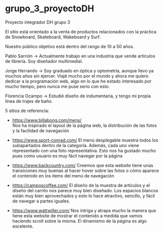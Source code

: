 # grupo_3_proyectoDH
Proyecto integrador DH grupo 3

El sitio está orientado a la venta de productos relacionados con la práctica de Snowboard, Skateboard, Wakeboard y Surf. 

Nuestro público objetivo está dentro del rango de 10 a 50 años.

Pablo Sarrión -> Actualmente trabajo en una industria que vende artículos de librería. 
Soy diseñador multimedial.

Jorge Herrando -> Soy graduado en óptica y optometría, aunque llevo ya muchos años sin ejercer. Viajé mucho por el mundo y ahora me quiero dedicar a la programación web, algo en lo que he estado interesado por mucho tiempo, pero nunca me puse serio con esto.

Florencia Ocampo -> Estudié diseño de indumentaria, y tengo mi propia línea de trajes de baño.


5 sitios de referencia:
- https://www.billabong.com/mens/  
Nos ha inspirado el layout de la página web, la distribución de las fotos y la facilidad de navegación

- https://www.sport-conrad.com/
El menú desplegable muestra todos los subapartados dentro de la categoría. Además, cada uno viene representado con una foto representativa. Esto nos ha gustado mucho pues como usuario es muy fácil navegar por la página

- https://www.backcountry.com/
Creemos que esta website tiene unas transiciones muy buenas al hacer hover sobre las fotos o cómo aparece el contenido en los items del menú de navegación

- https://camposcoffee.com/
El diseño de la muestra de artículos y el diseño del carrito nos parece muy bien diseñado. Los espacios blancos están muy bien aprovechados y esto lo hace atractivo, sencillo, y fácil de navegar a partes iguales. 

- https://www.wattwiller.com/
Nos intriga y atrapa mucho la manera que tiene esta website de mostrar el contenido a medida que vamos haciendo scroll sobre la misma. El dinamismo de la página es algo excelente.
